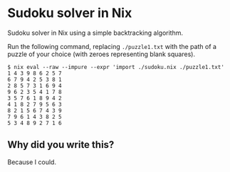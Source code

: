 # Sudoku solver in Nix

Sudoku solver in Nix using a simple backtracking algorithm.

Run the following command, replacing `./puzzle1.txt` with the path of a puzzle of your choice (with zeroes representing blank squares).

```ShellSession
$ nix eval --raw --impure --expr 'import ./sudoku.nix ./puzzle1.txt'
1 4 3 9 8 6 2 5 7
6 7 9 4 2 5 3 8 1
2 8 5 7 3 1 6 9 4
9 6 2 3 5 4 1 7 8
3 5 7 6 1 8 9 4 2
4 1 8 2 7 9 5 6 3
8 2 1 5 6 7 4 3 9
7 9 6 1 4 3 8 2 5
5 3 4 8 9 2 7 1 6
```

## Why did you write this?
Because I could.
